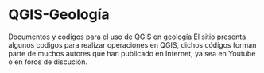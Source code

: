 # QGIS-Geología
Documentos y codigos para el uso de QGIS en geología
El sitio presenta algunos codigos para realizar operaciones en QGIS, dichos códigos forman parte de muchos autores que han publicado en Internet, ya sea en Youtube o en foros de discución.
